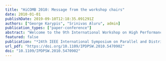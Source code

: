 ```yaml
---
title: "HiCOMB 2010: Message from the workshop chairs"
date: 2010-01-01
publishDate: 2019-09-10T12:18:35.091291Z
authors: ["George Karypis", "Srinivas Aluru", admin]
publication_types: ["paper-conference"]
abstract: "Welcome to the 9th International Workshop on High Performance Computational Biology (HiCOMB). Computational Biology and related disciplines are fast emerging as an important area for academic research and industrial application. The large size of biological data sets, the inherent complexity of biological problems, and the ability to deal with error-prone data require the development of novel parallel algorithms in order to address the underlying computational and memory requirements. The goal of this workshop is to provide a forum for discussion of latest research in developing high-performance computing solutions to problems arising from molecular biology and related life sciences areas."
featured: false
publication: "*24th IEEE International Symposium on Parallel and Distributed Processing, IPDPS 2010, Atlanta, Georgia, USA, 19-23 April 2010 - Workshop Proceedings*"
url_pdf: "https://doi.org/10.1109/IPDPSW.2010.5470902"
doi: "10.1109/IPDPSW.2010.5470902"
---
```



